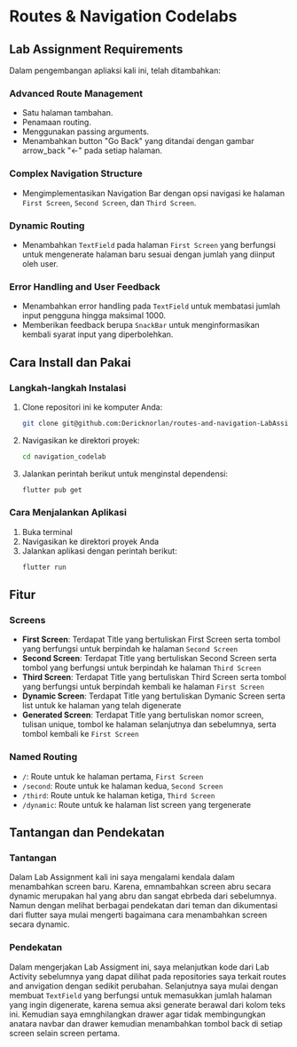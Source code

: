 # Routes & Navigation Codelabs

## Lab Assignment Requirements

Dalam pengembangan apliaksi kali ini, telah ditambahkan:

### Advanced Route Management

- Satu halaman tambahan.
- Penamaan routing.
- Menggunakan passing arguments.
- Menambahkan button "Go Back" yang ditandai dengan gambar arrow_back "←" pada setiap halaman.

### Complex Navigation Structure

- Mengimplementasikan Navigation Bar dengan opsi navigasi ke halaman `First Screen`, `Second Screen`, dan `Third Screen`.

### Dynamic Routing

- Menambahkan `TextField` pada halaman `First Screen` yang berfungsi untuk mengenerate halaman baru sesuai dengan jumlah yang diinput oleh user.

### Error Handling and User Feedback

- Menambahkan error handling pada `TextField` untuk membatasi jumlah input pengguna hingga maksimal 1000.
- Memberikan feedback berupa `SnackBar` untuk menginformasikan kembali syarat input yang diperbolehkan.

## Cara Install dan Pakai

### Langkah-langkah Instalasi
1. Clone repositori ini ke komputer Anda:
   ```bash
   git clone git@github.com:Dericknorlan/routes-and-navigation-LabAssignment5.git
   ```
   
2. Navigasikan ke direktori proyek:
   ```bash
   cd navigation_codelab
   ```
   
3. Jalankan perintah berikut untuk menginstal dependensi:
   ```bash
   flutter pub get
   ```
   

### Cara Menjalankan Aplikasi
1. Buka terminal
2. Navigasikan ke direktori proyek Anda
3. Jalankan aplikasi dengan perintah berikut:
   ```bash
   flutter run
   ```

## Fitur
### Screens
- **First Screen**: Terdapat Title yang bertuliskan First Screen serta tombol yang berfungsi untuk berpindah ke halaman `Second Screen`
- **Second Screen**: Terdapat Title yang bertuliskan Second Screen serta tombol yang berfungsi untuk berpindah ke halaman `Third Screen`
- **Third Screen**: Terdapat Title yang bertuliskan Third Screen serta tombol yang berfungsi untuk berpindah kembali ke halaman `First Screen`
- **Dynamic Screen**: Terdapat Title yang bertuliskan Dymanic Screen serta list untuk ke halaman yang telah digenerate
- **Generated Screen**: Terdapat Title yang bertuliskan nomor screen, tulisan unique, tombol ke halaman selanjutnya dan sebelumnya, serta tombol kembali ke `First Screen`

### Named Routing
- `/`: Route untuk ke halaman pertama, `First Screen`
- `/second`: Route untuk ke halaman kedua, `Second Screen`
- `/third`: Route untuk ke halaman ketiga, `Third Screen`
- `/dynamic`: Route untuk ke halaman list screen yang tergenerate

## Tantangan dan Pendekatan
### Tantangan
Dalam Lab Assignment kali ini saya mengalami kendala dalam menambahkan screen baru. Karena, emnambahkan screen abru secara dynamic merupakan hal yang abru dan sangat ebrbeda dari sebelumnya. Namun dengan melihat berbagai pendekatan dari teman dan dikumentasi dari flutter saya mulai mengerti bagaimana cara menambahkan screen secara dynamic.

### Pendekatan
Dalam mengerjakan Lab Assigment ini, saya melanjutkan kode dari Lab Activity sebelumnya yang dapat dilihat pada repositories saya terkait routes and anvigation dengan sedikit perubahan. Selanjutnya saya mulai dengan membuat `TextField` yang berfungsi untuk memasukkan jumlah halaman yang ingin digenerate, karena semua aksi generate berawal dari kolom teks ini. Kemudian saya emnghilangkan drawer agar tidak membingungkan anatara navbar dan drawer kemudian menambahkan tombol back di setiap screen selain screen pertama.
